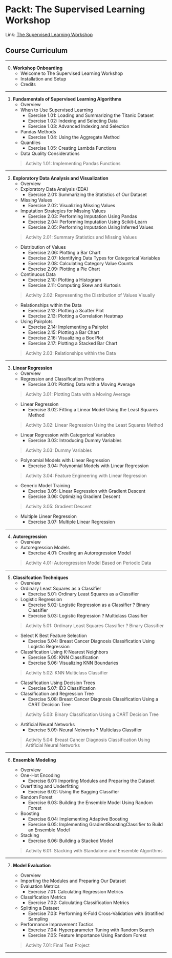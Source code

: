 # Packt: The Supervised Learning Workshop
Link: [The Supervised Learning Workshop](https://courses.packtpub.com/courses/supervised-learning)

## Course Curriculum
---
0. **Workshop Onboarding**
    - Welcome to The Supervised Learning Workshop
    - Installation and Setup
    - Credits
---
1. **Fundamentals of Supervised Learning Algorithms**
    - Overview
    - When to Use Supervised Learning
        - Exercise 1.01: Loading and Summarizing the Titanic Dataset
        - Exercise 1.02: Indexing and Selecting Data
        - Exercise 1.03: Advanced Indexing and Selection
    - Pandas Methods
        - Exercise 1.04: Using the Aggregate Method
    - Quantiles
        - Exercise 1.05: Creating Lambda Functions
    - Data Quality Considerations
    > Activity 1.01: Implementing Pandas Functions
---
2. **Exploratory Data Analysis and Visualization**
    - Overview
    - Exploratory Data Analysis (EDA)
        - Exercise 2.01: Summarizing the Statistics of Our Dataset
    - Missing Values
        - Exercise 2.02: Visualizing Missing Values
    - Imputation Strategies for Missing Values
        - Exercise 2.03: Performing Imputation Using Pandas
        - Exercise 2.04: Performing Imputation Using Scikit-Learn
        - Exercise 2.05: Performing Imputation Using Inferred Values    
    > Activity 2.01: Summary Statistics and Missing Values    
    - Distribution of Values
        - Exercise 2.06: Plotting a Bar Chart
        - Exercise 2.07: Identifying Data Types for Categorical Variables
        - Exercise 2.08: Calculating Category Value Counts
        - Exercise 2.09: Plotting a Pie Chart
    - Continuous Data
        - Exercise 2.10: Plotting a Histogram
        - Exercise 2.11: Computing Skew and Kurtosis
    > Activity 2.02: Representing the Distribution of Values Visually
    - Relationships within the Data
        - Exercise 2.12: Plotting a Scatter Plot
        - Exercise 2.13: Plotting a Correlation Heatmap
    - Using Pairplots
        - Exercise 2.14: Implementing a Pairplot
        - Exercise 2.15: Plotting a Bar Chart
        - Exercise 2.16: Visualizing a Box Plot
        - Exercise 2.17: Plotting a Stacked Bar Chart    
    > Activity 2.03: Relationships within the Data
---
3. **Linear Regression**
    - Overview
    - Regression and Classification Problems
        - Exercise 3.01: Plotting Data with a Moving Average    
    > Activity 3.01: Plotting Data with a Moving Average    
    - Linear Regression
        - Exercise 3.02: Fitting a Linear Model Using the Least Squares Method    
    > Activity 3.02: Linear Regression Using the Least Squares Method    
    - Linear Regression with Categorical Variables
        - Exercise 3.03: Introducing Dummy Variables
    > Activity 3.03: Dummy Variables    
    - Polynomial Models with Linear Regression
        - Exercise 3.04: Polynomial Models with Linear Regression    
    > Activity 3.04: Feature Engineering with Linear Regression    
    - Generic Model Training
        - Exercise 3.05: Linear Regression with Gradient Descent
        - Exercise 3.06: Optimizing Gradient Descent    
    > Activity 3.05: Gradient Descent    
    - Multiple Linear Regression
        - Exercise 3.07: Multiple Linear Regression
---
4. **Autoregression**
    - Overview
    - Autoregression Models
        - Exercise 4.01: Creating an Autoregression Model
    > Activity 4.01: Autoregression Model Based on Periodic Data
---
5. **Classifcation Techniques**
    - Overview
    - Ordinary Least Squares as a Classifier
        - Exercise 5.01: Ordinary Least Squares as a Classifier
    - Logistic Regression
        - Exercise 5.02: Logistic Regression as a Classifier ? Binary Classifier
        - Exercise 5.03: Logistic Regression ? Multiclass Classifier
    > Activity 5.01: Ordinary Least Squares Classifier ? Binary Classifier
    - Select K Best Feature Selection
        - Exercise 5.04: Breast Cancer Diagnosis Classification Using Logistic Regression
    - Classification Using K-Nearest Neighbors
        - Exercise 5.05: KNN Classification
        - Exercise 5.06: Visualizing KNN Boundaries
    > Activity 5.02: KNN Multiclass Classifier
    - Classification Using Decision Trees
        - Exercise 5.07: ID3 Classification
    - Classification and Regression Tree
        - Exercise 5.08: Breast Cancer Diagnosis Classification Using a CART Decision Tree
    > Activity 5.03: Binary Classification Using a CART Decision Tree
    - Artificial Neural Networks
        - Exercise 5.09: Neural Networks ? Multiclass Classifier
    > Activity 5.04: Breast Cancer Diagnosis Classification Using Artificial Neural Networks
---
6. **Ensemble Modeling**
    - Overview
    - One-Hot Encoding
        - Exercise 6.01: Importing Modules and Preparing the Dataset
    - Overfitting and Underfitting
        - Exercise 6.02: Using the Bagging Classifier
    - Random Forest
        - Exercise 6.03: Building the Ensemble Model Using Random Forest
    - Boosting
        - Exercise 6.04: Implementing Adaptive Boosting
        - Exercise 6.05: Implementing GradientBoostingClassifier to Build an Ensemble Model
    - Stacking
        - Exercise 6.06: Building a Stacked Model

    > Activity 6.01: Stacking with Standalone and Ensemble Algorithms
---
7. **Model Evaluation**
    - Overview
    - Importing the Modules and Preparing Our Dataset
    - Evaluation Metrics
        - Exercise 7.01: Calculating Regression Metrics
    - Classification Metrics
        - Exercise 7.02: Calculating Classification Metrics
    - Splitting a Dataset
        - Exercise 7.03: Performing K-Fold Cross-Validation with Stratified Sampling
    - Performance Improvement Tactics
        - Exercise 7.04: Hyperparameter Tuning with Random Search
        - Exercise 7.05: Feature Importance Using Random Forest

    > Activity 7.01: Final Test Project
---
